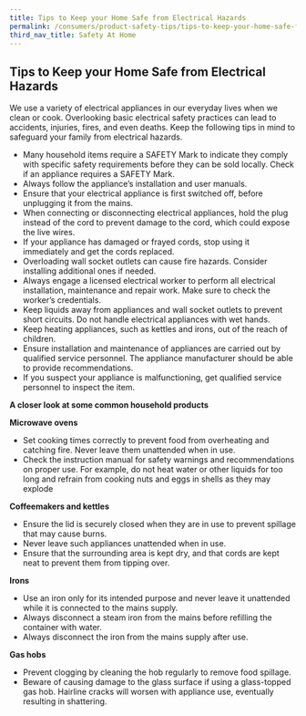 ```yaml
---
title: Tips to Keep your Home Safe from Electrical Hazards
permalink: /consumers/product-safety-tips/tips-to-keep-your-home-safe-from-electrical-hazards
third_nav_title: Safety At Home
---
```

## Tips to Keep your Home Safe from Electrical Hazards
We use a variety of electrical appliances in our everyday lives when we clean or cook. Overlooking basic electrical safety practices can lead to accidents, injuries, fires, and even deaths. Keep the following tips in mind to safeguard your family from electrical hazards.
* Many household items require a SAFETY Mark to indicate they comply with specific safety requirements before they can be sold locally. Check if an appliance requires a SAFETY Mark.
* Always follow the appliance’s installation and user manuals.
* Ensure that your electrical appliance is first switched off, before unplugging it from the mains.
* When connecting or disconnecting electrical appliances, hold the plug instead of the cord to prevent damage to the cord, which could expose the live wires.
* If your appliance has damaged or frayed cords, stop using it immediately and get the cords replaced.
* Overloading wall socket outlets can cause fire hazards. Consider installing additional ones if needed.
* Always engage a licensed electrical worker to perform all electrical installation, maintenance and repair work. Make sure to check the worker’s credentials.
* Keep liquids away from appliances and wall socket outlets to prevent short circuits. Do not handle electrical appliances with wet hands.
* Keep heating appliances, such as kettles and irons, out of the reach of children.
* Ensure installation and maintenance of appliances are carried out by qualified service personnel. The appliance manufacturer should be able to provide recommendations.
* If you suspect your appliance is malfunctioning, get qualified service personnel to inspect the item.

**A closer look at some common household products**

**Microwave ovens**
* Set cooking times correctly to prevent food from overheating and catching fire. Never leave them unattended when in use.
* Check the instruction manual for safety warnings and recommendations on proper use. For example, do not heat water or other liquids for too long and refrain from cooking nuts and eggs in shells as they may explode

**Coffeemakers and kettles**
* Ensure the lid is securely closed when they are in use to prevent spillage that may cause burns.
* Never leave such appliances unattended when in use.
* Ensure that the surrounding area is kept dry, and that cords are kept neat to prevent them from tipping over.

**Irons**
* Use an iron only for its intended purpose and never leave it unattended while it is connected to the mains supply.
* Always disconnect a steam iron from the mains before refilling the container with water.
* Always disconnect the iron from the mains supply after use.

**Gas hobs**
* Prevent clogging by cleaning the hob regularly to remove food spillage.
* Beware of causing damage to the glass surface if using a glass-topped gas hob. Hairline cracks will worsen with appliance use, eventually resulting in shattering.







